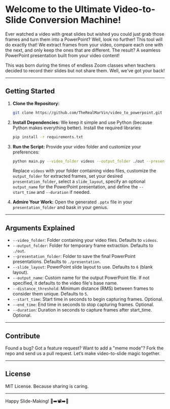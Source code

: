 # Welcome to the Ultimate Video-to-Slide Conversion Machine!

Ever watched a video with great slides but wished you could just grab those frames and turn them into a PowerPoint? Well, look no further! This tool will do exactly that! We extract frames from your video, compare each one with the next, and only keep the ones that are different. The result? A seamless PowerPoint presentation built from your video content!

This was born during the times of endless Zoom classes when teachers decided to record their slides but not share them. Well, we've got your back!

---

## **Getting Started**

1. **Clone the Repository:**

   ```bash
   git clone https://github.com/TheRealMarVin/video_to_powerpoint.git
   ```

2. **Install Dependencies:** We keep it simple and use Python (because Python makes everything better). Install the required libraries:

   ```bash
   pip install -r requirements.txt
   ```

3. **Run the Script:** Provide your video folder and customize your preferences:

   ```bash
   python main.py --video_folder videos --output_folder ./out --presentation_folder ./presentation --slide_layout 6 --output_name my_slides.pptx --start_time 10 --duration 10
   ```

   Replace `videos` with your folder containing video files, customize the `output_folder` for extracted frames, set your desired `presentation_folder`, select a `slide_layout`, specify an optional `output_name` for the PowerPoint presentation, and define the `--start_time` and `--duration` if needed.

4. **Admire Your Work:** Open the generated `.pptx` file in your `presentation_folder` and bask in your genius.

---

## **Arguments Explained**

- `--video_folder`: Folder containing your video files. Defaults to `videos`.
- `--output_folder`: Folder for temporary frame extraction. Defaults to `./out`.
- `--presentation_folder`: Folder to save the final PowerPoint presentations. Defaults to `./presentation`.
- `--slide_layout`: PowerPoint slide layout to use. Defaults to `6` (blank layout).
- `--output_name`: Custom name for the output PowerPoint file. If not specified, it defaults to the video file's base name.
- `--distance_threshold`: Minimum distance (RMS) between frames to consider them unique. Defaults to `5`.
- `--start_time`: Start time in seconds to begin capturing frames. Optional.
- `--end_time`: End time in seconds to stop capturing frames. Optional.
- `--duration`: Duration in seconds to capture frames after start_time. Optional.

---

## **Contribute**

Found a bug? Got a feature request? Want to add a "meme mode"? Fork the repo and send us a pull request. Let’s make video-to-slide magic together.

---

## **License**

MIT License. Because sharing is caring.

---

Happy Slide-Making! 🎥➡️📽️➡️📑
